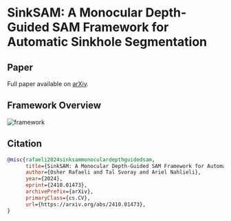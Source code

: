 # SinkSAM: A Monocular Depth-Guided SAM Framework for Automatic Sinkhole Segmentation

## Paper
Full paper available on [arXiv](https://arxiv.org/abs/2410.01473).

## Framework Overview
![framework](https://github.com/user-attachments/assets/0cd3d6a3-d546-435e-9a90-c7eb37d05680)

## Citation
```bibtex
@misc{rafaeli2024sinksammonoculardepthguidedsam,
      title={SinkSAM: A Monocular Depth-Guided SAM Framework for Automatic Sinkhole Segmentation}, 
      author={Osher Rafaeli and Tal Svoray and Ariel Nahlieli},
      year={2024},
      eprint={2410.01473},
      archivePrefix={arXiv},
      primaryClass={cs.CV},
      url={https://arxiv.org/abs/2410.01473}, 
}
